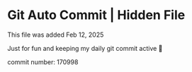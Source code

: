 # Git Auto Commit | Hidden File

This file was added Feb 12, 2025

Just for fun and keeping my daily git commit active 🤪

commit number: 170998
